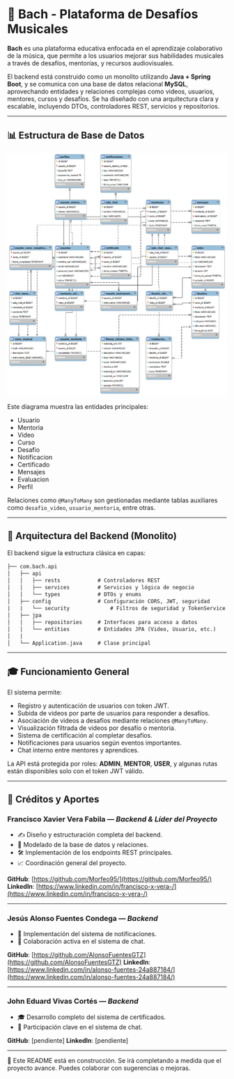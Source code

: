 # 🎼 Bach - Plataforma de Desafíos Musicales

**Bach** es una plataforma educativa enfocada en el aprendizaje colaborativo de la música, que permite a los usuarios mejorar sus habilidades musicales a través de desafíos, mentorías, y recursos audiovisuales.

El backend está construido como un monolito utilizando **Java + Spring Boot**, y se comunica con una base de datos relacional **MySQL**, aprovechando entidades y relaciones complejas como videos, usuarios, mentores, cursos y desafíos. Se ha diseñado con una arquitectura clara y escalable, incluyendo DTOs, controladores REST, servicios y repositorios.

---

## 📊 Estructura de Base de Datos

![Esquema de base de datos](IMG/baseDeDatosBach.png)

Este diagrama muestra las entidades principales:

* Usuario
* Mentoria
* Video
* Curso
* Desafio
* Notificacion
* Certificado
* Mensajes
* Evaluacion
* Perfil

Relaciones como `@ManyToMany` son gestionadas mediante tablas auxiliares como `desafio_video`, `usuario_mentoria`, entre otras.

---

## 🚀 Arquitectura del Backend (Monolito)

El backend sigue la estructura clásica en capas:

```
├── com.bach.api
│   ├── api
│   │   ├── rests            # Controladores REST
│   │   ├── services         # Servicios y lógica de negocio
│   │   └── types            # DTOs y enums
│   ├── config               # Configuración CORS, JWT, seguridad
|   |   └── security             # Filtros de seguridad y TokenService
│   ├── jpa
│   │   ├── repositories     # Interfaces para acceso a datos
│   │   └── entities         # Entidades JPA (Video, Usuario, etc.)
│   |
│   └── Application.java     # Clase principal
```

---

## 🎓 Funcionamiento General

El sistema permite:

* Registro y autenticación de usuarios con token JWT.
* Subida de videos por parte de usuarios para responder a desafíos.
* Asociación de videos a desafíos mediante relaciones `@ManyToMany`.
* Visualización filtrada de videos por desafío o mentoria.
* Sistema de certificación al completar desafíos.
* Notificaciones para usuarios según eventos importantes.
* Chat interno entre mentores y aprendices.

La API está protegida por roles: **ADMIN**, **MENTOR**, **USER**, y algunas rutas están disponibles solo con el token JWT válido.

---

## 📅 Créditos y Aportes

### Francisco Xavier Vera Fabila — *Backend & Líder del Proyecto*

* ✍️ Diseño y estructuración completa del backend.
* 📁 Modelado de la base de datos y relaciones.
* 🛠️ Implementación de los endpoints REST principales.
* 📈 Coordinación general del proyecto.

**GitHub**: [https://github.com/Morfeo95/](https://github.com/Morfeo95/)
**LinkedIn**: [https://www.linkedin.com/in/francisco-x-vera-/](https://www.linkedin.com/in/francisco-x-vera-/)

---

### Jesús Alonso Fuentes Condega — *Backend*

* 📢 Implementación del sistema de notificaciones.
* 🤝 Colaboración activa en el sistema de chat.

**GitHub**: [https://github.com/AlonsoFuentesGTZ](https://github.com/AlonsoFuentesGTZ)
**LinkedIn**: [https://www.linkedin.com/in/alonso-fuentes-24a887184/](https://www.linkedin.com/in/alonso-fuentes-24a887184/)

---

### John Eduard Vivas Cortés — *Backend*

* 🎓 Desarrollo completo del sistema de certificados.
* 🤝 Participación clave en el sistema de chat.

**GitHub**: \[pendiente]
**LinkedIn**: \[pendiente]

---

📖 Este README está en construcción. Se irá completando a medida que el proyecto avance. Puedes colaborar con sugerencias o mejoras.
